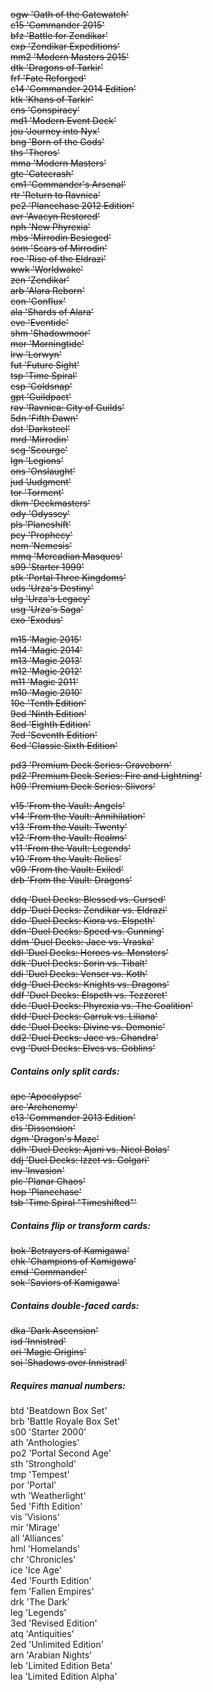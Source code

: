 ~~ogw 'Oath of the Gatewatch'~~  
~~c15 'Commander 2015'~~  
~~bfz 'Battle for Zendikar'~~  
~~exp 'Zendikar Expeditions'~~  
~~mm2 'Modern Masters 2015'~~  
~~dtk 'Dragons of Tarkir'~~  
~~frf 'Fate Reforged'~~  
~~c14 'Commander 2014 Edition'~~  
~~ktk 'Khans of Tarkir'~~  
~~cns 'Conspiracy'~~  
~~md1 'Modern Event Deck'~~  
~~jou 'Journey into Nyx'~~  
~~bng 'Born of the Gods'~~  
~~ths 'Theros'~~  
~~mma 'Modern Masters'~~  
~~gtc 'Gatecrash'~~  
~~cm1 'Commander's Arsenal'~~  
~~rtr 'Return to Ravnica'~~  
~~pc2 'Planechase 2012 Edition'~~  
~~avr 'Avacyn Restored'~~  
~~nph 'New Phyrexia'~~  
~~mbs 'Mirrodin Besieged'~~  
~~som 'Scars of Mirrodin'~~  
~~roe 'Rise of the Eldrazi'~~  
~~wwk 'Worldwake'~~  
~~zen 'Zendikar'~~  
~~arb 'Alara Reborn'~~  
~~con 'Conflux'~~  
~~ala 'Shards of Alara'~~  
~~eve 'Eventide'~~  
~~shm 'Shadowmoor'~~  
~~mor 'Morningtide'~~  
~~lrw 'Lorwyn'~~  
~~fut 'Future Sight'~~  
~~tsp 'Time Spiral'~~  
~~csp 'Coldsnap'~~  
~~gpt 'Guildpact'~~  
~~rav 'Ravnica: City of Guilds'~~  
~~5dn 'Fifth Dawn'~~  
~~dst 'Darksteel'~~  
~~mrd 'Mirrodin'~~  
~~scg 'Scourge'~~  
~~lgn 'Legions'~~  
~~ons 'Onslaught'~~  
~~jud 'Judgment'~~  
~~tor 'Torment'~~  
~~dkm 'Deckmasters'~~  
~~ody 'Odyssey'~~  
~~pls 'Planeshift'~~  
~~pcy 'Prophecy'~~  
~~nem 'Nemesis'~~  
~~mmq 'Mercadian Masques'~~  
~~s99 'Starter 1999'~~  
~~ptk 'Portal Three Kingdoms'~~  
~~uds 'Urza's Destiny'~~  
~~ulg 'Urza's Legacy'~~  
~~usg 'Urza's Saga'~~  
~~exo 'Exodus'~~  

~~m15 'Magic 2015'~~  
~~m14 'Magic 2014'~~  
~~m13 'Magic 2013'~~  
~~m12 'Magic 2012'~~  
~~m11 'Magic 2011'~~  
~~m10 'Magic 2010'~~  
~~10e 'Tenth Edition'~~  
~~9ed 'Ninth Edition'~~  
~~8ed 'Eighth Edition'~~  
~~7ed 'Seventh Edition'~~  
~~6ed 'Classic Sixth Edition'~~  

~~pd3 'Premium Deck Series: Graveborn'~~  
~~pd2 'Premium Deck Series: Fire and Lightning'~~  
~~h09 'Premium Deck Series: Slivers'~~  

~~v15 'From the Vault: Angels'~~  
~~v14 'From the Vault: Annihilation'~~  
~~v13 'From the Vault: Twenty'~~  
~~v12 'From the Vault: Realms'~~  
~~v11 'From the Vault: Legends'~~  
~~v10 'From the Vault: Relics'~~  
~~v09 'From the Vault: Exiled'~~  
~~drb 'From the Vault: Dragons'~~  

~~ddq 'Duel Decks: Blessed vs. Cursed'~~  
~~ddp 'Duel Decks: Zendikar vs. Eldrazi'~~  
~~ddo 'Duel Decks: Kiora vs. Elspeth'~~  
~~ddn 'Duel Decks: Speed vs. Cunning'~~  
~~ddm 'Duel Decks: Jace vs. Vraska'~~  
~~ddl 'Duel Decks: Heroes vs. Monsters'~~  
~~ddk 'Duel Decks: Sorin vs. Tibalt'~~  
~~ddi 'Duel Decks: Venser vs. Koth'~~  
~~ddg 'Duel Decks: Knights vs. Dragons'~~  
~~ddf 'Duel Decks: Elspeth vs. Tezzeret'~~  
~~dde 'Duel Decks: Phyrexia vs. The Coalition'~~  
~~ddd 'Duel Decks: Garruk vs. Liliana'~~  
~~ddc 'Duel Decks: Divine vs. Demonic'~~  
~~dd2 'Duel Decks: Jace vs. Chandra'~~  
~~evg 'Duel Decks: Elves vs. Goblins'~~  

##### Contains only split cards:
~~apc 'Apocalypse'~~  
~~arc 'Archenemy'~~  
~~c13 'Commander 2013 Edition'~~  
~~dis 'Dissension'~~  
~~dgm 'Dragon's Maze'~~  
~~ddh 'Duel Decks: Ajani vs. Nicol Bolas'~~  
~~ddj 'Duel Decks: Izzet vs. Golgari'~~  
~~inv 'Invasion'~~  
~~plc 'Planar Chaos'~~  
~~hop 'Planechase'~~  
~~tsb 'Time Spiral "Timeshifted"'~~  

##### Contains flip or transform cards:
~~bok 'Betrayers of Kamigawa'~~  
~~chk 'Champions of Kamigawa'~~  
~~cmd 'Commander'~~  
~~sok 'Saviors of Kamigawa'~~  

##### Contains double-faced cards:
~~dka 'Dark Ascension'~~  
~~isd 'Innistrad'~~  
~~ori 'Magic Origins'~~  
~~soi 'Shadows over Innistrad'~~  

##### Requires manual numbers:
btd 'Beatdown Box Set'  
brb 'Battle Royale Box Set'  
s00 'Starter 2000'  
ath 'Anthologies'  
po2 'Portal Second Age'  
sth 'Stronghold'  
tmp 'Tempest'  
por 'Portal'  
wth 'Weatherlight'  
5ed 'Fifth Edition'  
vis 'Visions'  
mir 'Mirage'  
all 'Alliances'  
hml 'Homelands'  
chr 'Chronicles'  
ice 'Ice Age'  
4ed 'Fourth Edition'  
fem 'Fallen Empires'  
drk 'The Dark'  
leg 'Legends'  
3ed 'Revised Edition'  
atq 'Antiquities'  
2ed 'Unlimited Edition'  
arn 'Arabian Nights'  
leb 'Limited Edition Beta'  
lea 'Limited Edition Alpha'  
